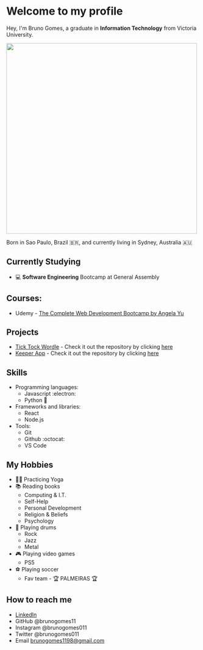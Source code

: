 # Welcome to my profile

Hey, I'm Bruno Gomes, a graduate in **Information Technology** from Victoria University.

<img src="https://user-images.githubusercontent.com/70738873/173164699-9edbe544-0c7a-45a1-a1be-f97d1fe3851d.png" width="500" height="500" >

Born in Sao Paulo, Brazil :brazil:, and currently living in Sydney, Australia :australia:	

## Currently Studying 

- :computer: **Software Engineering** Bootcamp at General Assembly

## Courses:
  * Udemy - [The Complete Web Development Bootcamp by Angela Yu](https://www.udemy.com/course/the-complete-web-development-bootcamp/)

## Projects

* [Tick Tock Wordle](https://brunogomes11.github.io/Wordle/) - Check it out the repository by clicking [here](https://github.com/brunogomes11/Wordle)
* [Keeper App](https://brunogomes11.github.io/Keeper-App-3/) - Check it out the repository by clicking [here](https://github.com/brunogomes11/Keeper-App-3)

## Skills

* Programming languages:
  * Javascript :electron:
  * Python :snake:
* Frameworks and libraries:
  * React
  * Node.js
* Tools:
  * Git
  * Github :octocat:
  * VS Code

## My Hobbies

* :lotus_position_man: Practicing Yoga 	
* :books: Reading books 	
  * Computing & I.T.
  * Self-Help
  * Personal Development
  * Religion & Beliefs
  * Psychology
* :drum: Playing drums 
  * Rock
  * Jazz
  * Metal
* :video_game: Playing video games 
  * PS5
* :soccer: Playing soccer 
  * Fav team - :trophy: PALMEIRAS :trophy:

## How to reach me 

- [LinkedIn](https://www.linkedin.com/in/bruno-gomes-11aba2157/)
- GitHub @brunogomes11
- Instagram @brunogomes011
- Twitter @brunogomes011
- Email brunogomes1198@gmail.com
